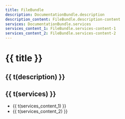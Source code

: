 ```yaml
---
title: FileBundle
description: DocumentationBundle.description
description_content: FileBundle.description-content
services: DocumentationBundle.services
services_content_1: FileBundle.services-content-1
services_content_2: FileBundle.services-content-2
---
```


# {{ title }}

## {{ t(description) }}

<p v-html="t(description_content)" />

## {{ t(services) }}

- {{ t(services_content_1) }}
- {{ t(services_content_2) }}

<script setup lang="ts">
import { useI18n } from 'vue-i18n'

const { t } = useI18n()
</script>

